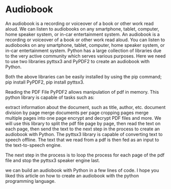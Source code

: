 # Audiobook
An audiobook is a recording or voiceover of a book or other work read aloud. We can listen to audiobooks on any smartphone, tablet, computer, home speaker system, or in-car entertainment system.
An audiobook is a recording or voiceover of a book or other work read aloud. You can listen to audiobooks on any smartphone, tablet, computer, home speaker system, or in-car entertainment system.
Python has a large collection of libraries due to the very active community which serves various purposes. Here we need to use two libraries pyttsx3 and PyPDF2 to create an audiobook with Python.

Both the above libraries can be easily installed by using the pip command; pip install PyPDF2, pip install pyttsx3.

Reading the PDF File
PyPDF2 allows manipulation of pdf in memory. This python library is capable of tasks such as:

extract information about the document, such as title, author, etc.
document division by page
merge documents per page
cropping pages
merge multiple pages into one page
encrypt and decrypt PDF files
and more.
We will use this library to split the pdf file page by page, then read the text on each page, then send the text to the next step in the process to create an audiobook with Python.
The pyttsx3 library is capable of converting text to speech offline. The text that we read from a pdf is then fed as an input to the text-to-speech engine.

The next step in the process is to loop the process for each page of the pdf file and stop the pyttsx3 speaker engine last.

we can build an audiobook with Python in a few lines of code. I hope you liked this article on how to create an audiobook with the python programming language.
